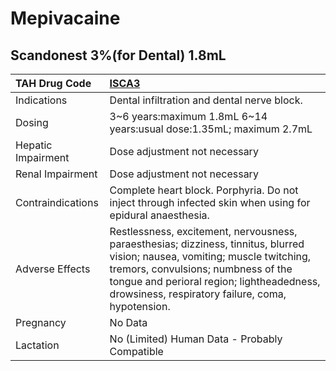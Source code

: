 # Mepivacaine

## Scandonest 3%(for Dental) 1.8mL

| TAH Drug Code      | [ISCA3](https://www.tahsda.org.tw/drugs/hissearch.php?drug_code=ISCA3)                                                                                                                                                                                                |
|:-------------------|:----------------------------------------------------------------------------------------------------------------------------------------------------------------------------------------------------------------------------------------------------------------------|
| Indications        | Dental infiltration and dental nerve block.                                                                                                                                                                                                                           |
| Dosing             | 3~6 years:maximum 1.8mL 6~14 years:usual dose:1.35mL; maximum 2.7mL                                                                                                                                                                                                   |
| Hepatic Impairment | Dose adjustment not necessary                                                                                                                                                                                                                                         |
| Renal Impairment   | Dose adjustment not necessary                                                                                                                                                                                                                                         |
| Contraindications  | Complete heart block. Porphyria. Do not inject through infected skin when using for epidural anaesthesia.                                                                                                                                                             |
| Adverse Effects    | Restlessness, excitement, nervousness, paraesthesias; dizziness, tinnitus, blurred vision; nausea, vomiting; muscle twitching, tremors, convulsions; numbness of the tongue and perioral region; lightheadedness, drowsiness, respiratory failure, coma, hypotension. |
| Pregnancy          | No Data                                                                                                                                                                                                                                                               |
| Lactation          | No (Limited) Human Data - Probably Compatible                                                                                                                                                                                                                         |

